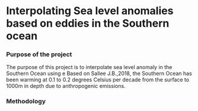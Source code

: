 # Interpolating Sea level anomalies based on eddies in the Southern ocean

### Purpose of the project
The purpose of this project is to interpolate sea level anomaly in the Southern Ocean using e Based on Sallee J.B.,2018, the Southern Ocean has been warming at 0.1 to 0.2 degrees Celsius per decade from the surface to 1000m in depth due to anthropogenic emissions.
### Methodology
